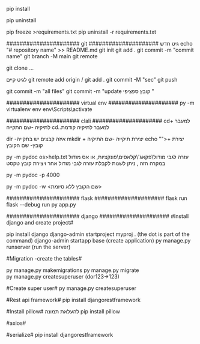 pip install

pip uninstall

pip freeze >requirements.txt
pip uninstall -r requirements.txt

######################  git  #####################
גיט חדש
echo "# repository name" >> README.md
git init
git add .
git commit -m "commit name"
git branch -M main
git remote

git clone ...

לגיט קיים
git remote add origin / git add .
git commit -M "sec"
git push

git commit -m "all files"
git commit -m "update קובץ ספציפי "

######################  virtual env  #####################
py -m virtualenv env
env\Scripts\activate

######################  clali  #####################
cd+ למעבר לתיקיה -שם התקייה
cd..למעבר לתיקיה קודמת 

dir -איזה קבצים יש בתקייה
mkdir + יצירת תיקייה -שם התיקיה
echo "">+ יצירת קובץ- שם הקובץ

py -m pydoc os>help.txt  עזרה לגבי מודול\פקאג'\קלאסים\פונקציות, או אס מודול במקרה הזה ,
ניתן לשנות לקבלת עזרה לגבי מודול אחר ויצירת קובץ טקסט

py -m pydoc -p 4000

py -m pydoc -w <שם הקובץ ללא סיומת>

######################  flask  #####################
flask run
flask --debug run
py app.py

######################  django  #####################
#Install django and create project#

pip install django
django-admin startproject myproj .    (the dot is part of the command)
django-admin startapp base	(create application)
py manage.py runserver  (run the server)

#Migration -create the tables#

py manage.py makemigrations
py manage.py migrate  
py manage.py createsuperuser (dor123->123)

#Create super user#
py manage.py createsuperuser

#Rest api framework#
pip install djangorestframework

#Install pillow# להעלאת תמונה
pip install pillow

#axios#
<script src="https://cdn.jsdelivr.net/npm/axios@1.1.2/dist/axios.min.js"></script>

#serialize#
pip install djangorestframework
